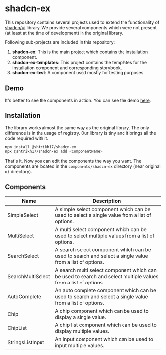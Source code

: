 # shadcn-ex
This repository contains several projects used to extend the functionality of [shadcn/ui](https://github.com/shadcn-ui/ui) library.
We provide several components which were not present (at least at the time of development) in the original library.

Following sub-projects are included in this repository:
1. **shadcn-ex**: This is the main project which contains the installation component.
2. **shadcn-ex-templates**: This project contains the templates for the installation component and corresponding storybook.
3. **shadcn-ex-test**: A component used mostly for testing purposes.

## Demo
It's better to see the components in action. You can see the demo [here](https://shadcn-ex-storybook-ihc8c2zxn-shtrikh17s-projects.vercel.app/).

## Installation
The library works almost the same way as the original library. The only difference is in the usage of registry. Our library is
tiny and it brings all the code required with it.
```bash
npm install @shtrikh17/shadcn-ex
npx @shtrikh17/shadcn-ex add <ComponentName>
```
That's it. Now you can edit the components the way you want. The components are located in the `components/shadcn-ex` directory (near original `ui` directory).
## Components
| Name              | Description                                                                                                    |
|-------------------|----------------------------------------------------------------------------------------------------------------|
| SimpleSelect      | A simple select component which can be used to select a single value from a list of options.                   |
| MultiSelect       | A multi select component which can be used to select multiple values from a list of options.                   |
| SearchSelect      | A search select component which can be used to search and select a single value from a list of options.        |
| SearchMultiSelect | A search multi select component which can be used to search and select multiple values from a list of options. |
| AutoComplete      | An auto complete component which can be used to search and select a single value from a list of options.       |
| Chip              | A chip component which can be used to display a single value.                                                  |
| ChipList          | A chip list component which can be used to display multiple values.                                            |
| StringsListInput  | An input component which can be used to input multiple values.                                                 |